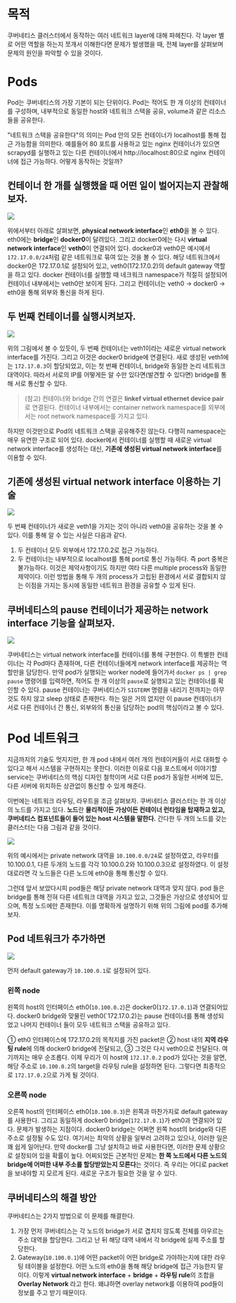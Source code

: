 # 목적

쿠버네티스 클러스터에서 동작하는 여러 네트워크 layer에 대해 파헤친다. 각 layer 별로 어떤 역할을 하는지 쪼개서 이해한다면 문제가 발생했을 때, 전체 layer를 살펴보며 문제의 원인을 파악할 수 있을 것이다.

# Pods

Pod는 쿠버네티스의 가장 기본이 되는 단위이다. Pod는 적어도 한 개 이상의 컨테이너를 구성하며, 내부적으로 동일한 host와 네트워크 스택을 공유, volume과 같은 리소스들을 공유한다.

"네트워크 스택을 공유한다"의 의미는 Pod 안의 모든 컨테이너가 localhost를 통해 접근 가능함을 의미한다. 예를들어 80 포트를 사용하고 있는 nginx 컨테이너가 있으면 scrapyd를 실행하고 있는 다른 컨테이너에서 http://localhost:80으로 nginx 컨테이너에 접근 가능하다. 어떻게 동작하는 것일까?

## 컨테이너 한 개를 실행했을 때 어떤 일이 벌어지는지 관찰해보자.

![](/images/1-pod/pod1.jpg)

위에서부터 아래로 살펴보면, **physical network interface**인 **eth0**을 볼 수 있다. eth0에는 **bridge**인 **docker0**이 달려있다. 그리고 docker0에는 다시 **virtual network interface**인 **veth0**이 연결되어 있다. docker0과 veth0은 예시에서 `172.17.0.0/24`처럼 같은 네트워크로 묶여 있는 것을 볼 수 있다. 해당 네트워크에서 docker0은 172.17.0.1로 설정되어 있고, veth0(172.17.0.2)의 default gateway 역할을 하고 있다. docker 컨테이너를 실행할 때 네크워크 namespace가 적절히 설정되어 컨테이너 내부에서는 veth0만 보이게 된다. 그리고 컨테이너는 veth0 -> docker0 -> eth0을 통해 외부와 통신을 하게 된다.

## 두 번째 컨테이너를 실행시켜보자.

![](/images/1-pod/pod2.jpg)

위의 그림에서 볼 수 있듯이, 두 번째 컨테이너는 veth1이라는 새로운 virtual network interface를 가진다. 그리고 이것은 docker0 bridge에 연결된다. 새로 생성된 veth1에는 `172.17.0.3`이 할당되었고, 이는 첫 번째 컨테이너, bridge와 동일한 논리 네트워크 대역이다. 따라서 서로의 IP를 어떻게든 알 수만 있다면(발견할 수 있다면) bridge를 통해 서로 통신할 수 있다.

> (참고) 컨테이너와 bridge 간의 연결은 **linkef virtual ethernet device pair**로 연결된다. 컨테이너 내부에서는 container network namespace를 외부에서는 root network namespace를 가지고 있다.

하지만 이것만으로 Pod의 네트워크 스택을 공유해주진 않는다. 다행히 namespace는 매우 유연한 구조로 되어 있다. docker에서 컨테이너를 실행할 때 새로운 virtual network interface를 생성하는 대신, **기존에 생성된 virtual network interface**를 이용할 수 있다.

## 기존에 생성된 virtual network interface 이용하는 기술

![](/images/1-pod/pod3.jpg)

두 번째 컨테이너가 새로운 veth1을 가지는 것이 아니라 veth0을 공유하는 것을 볼 수 있다. 이를 통해 알 수 있는 사실은 다음과 같다.
1) 두 컨테이너 모두 외부에서 172.17.0.2로 접근 가능하다.  
2) 두 컨테이너는 내부적으로 localhost를 통해 port로 통신 가능하다. 즉 port 중복은 불가능하다.
    이것은 제약사항이기도 하지만 여타 다른 multiple process와 동일한 제약이다. 이런 방법을 통해 두 개의 process가 고립된 환경에서 서로 결합되지 않는 이점을 가지는 동시에 동일한 네트워크 환경을 공유할 수 있게 된다.

## 쿠버네티스의 pause 컨테이너가 제공하는 network interface 기능을 살펴보자.

![](/images/1-pod/pod4.jpg)

쿠버네티스는 virtual network interface를 컨테이너를 통해 구현한다. 이 특별한 컨테이너는 각 Pod마다 존재하며, 다른 컨테이너들에게 network interface를 제공하는 역할만을 담당한다. 만약 pod가 실행되는 worker node에 들어가서 `docker ps | grep pause` 명령어를 입력하면, 적어도 한 개 이상의 `pause`로 실행되고 있는 컨테이너를 확인할 수 있다. pause 컨테이너는 쿠버네티스가 `SIGTERM` 명령을 내리기 전까지는 아무 것도 하지 않고 sleep 상태로 존재한다. 하는 일은 거의 없지만 이 pause 컨테이너가 서로 다른 컨테이너 간 통신, 외부와의 통신을 담당하는 pod의 핵심이라고 볼 수 있다. 

# Pod 네트워크

지금까지의 기술도 멋지지만, 한 개 pod 내에서 여러 개의 컨테이커들이 서로 대화할 수 있다고 해서 시스템을 구현하지는 못한다. 이러한 이유로 다음 포스트에서 이야기할 service는 쿠버네티스의 핵심 디자인 철학이며 서로 다른 pod가 동일한 서버에 있든, 다른 서버에 위치하든 상관없이 통신할 수 있게 해준다. 

이번에는 네트워크 라우팅, 라우트을 조금 살펴보자. 쿠버네티스 클러스터는 한 개 이상의 노드를 가지고 있다. **노드**란 **물리적이든 가상이든 컨테이너 런타임을 탑재하고 있고, 쿠버네티스 컴포넌트들이 들어 있는 host 시스템을 말한다.** 간다한 두 개의 노드를 갖는 클러스터는 다음 그림과 같을 것이다.

![](/images/1-pod/pod5.jpg)

위의 예시에서는 private network 대역을 `10.100.0.0/24`로 설정하였고, 라우터를 10.100.0.1, 다른 두개의 노드를 각각 10.100.0.2와 10.100.0.3으로 설정하였다. 이 설정대로라면 각 노드들은 다른 노드에 eth0을 통해 통신할 수 있다.

그런데 앞서 보았다시피 pod들은 해당 private network 대역과 맞지 않다. pod 들은 bridge를 통해 전혀 다른 네트워크 대역을 가지고 있고, 그것들은 가상으로 생성되어 있으며, 특정 노드에만 존재한다. 이를 명확하게 설명하기 위해 위의 그림에 pod를 추가해보자.

## Pod 네트워크가 추가하면

![](/images/1-pod/pod6.jpg)

먼저 default gateway가 `10.100.0.1`로 설정되어 있다.

### 왼쪽 node
왼쪽의 host의 인터페이스 eth0(`10.100.0.2`)은 docker0(`172.17.0.1`)과 연결되어있다. docker0 bridge와 맞물린 veth0(`172.17.0.2)는 pause 컨테이너를 통해 생성되었고 나머지 컨테이너 들이 모두 네트워크 스택을 공유하고 있다.

① eth0 인터페이스에 172.17.0.2의 목적지를 가진 packet은 ② host 내의 **지역 라우팅 rule**에 의해 docker0 bridge에 전달되고, ③ 그것은 다시 veth0으로 전달된다. 여기까지는 매우 순조롭다. 이제 우리가 이 host에 `172.17.0.2` pod가 있다는 것을 알면, 해당 주소로 `10.100.0.2`의 target을 라우팅 rule을 설정하면 된다. 그렇다면 최종적으로 `172.17.0.2`으로 가게 될 것이다.

### 오른쪽 node
오른쪽 host의 인터페이스 eth0(`10.100.0.3`)은 왼쪽과 마찬가지로 default gateway를 사용한다. 그리고 동일하게 docker0 bridge(`172.17.0.1`)가 eth0과 연결되어 있다. 문제가 발생하는 지점이다. docker0 bridge는 어쩌면 왼쪽 host의 bridge와 다른 주소로 설정될 수도 있다. 여기서는 최악의 상황을 일부러 고려하고 있으나, 이러한 일은 꽤 쉽게 일어난다. 만약 docker를 그냥 설치하고 바로 사용한다면, 이러한 문제 상황으로 설정되어 있을 확률이 높다. 어찌되었든 근본적인 문제는 **한 쪽 노드에서 다른 노드의 bridge에 어떠한 내부 주소를 할당받았는지 모른다**는 것이다. 즉 우리는 어디로 packet을 보내야할 지 모르게 된다. 새로운 구조가 필요한 것을 알 수 있다.

## 쿠버네티스의 해결 방안
쿠버네티스는 2가지 방법으로 이 문제를 해결한다. 
1. 가장 먼저 쿠버네티스는 각 노드의 bridge가 서로 겹치지 않도록 전체를 아우르는 주소 대역을 할당한다. 그리고 난 뒤 해당 대역 내에서 각 bridge에 실제 주소를 할당한다.
2. Gateway(`10.100.0.1`)에 어떤 packet이 어떤 bridge로 가야하는지에 대한 라우팅 테이블을 설정한다. 어떤 노드의 eth0을 통해 해당 bridge에 접근 가능한지 말이다. 이렇게 **virtual network interface** + **bridge** + **라우팅 rule**의 조합을 **Overlay Network** 라고 한다. 왜냐하면 overlay network를 이용하여 pod들이 정보를 주고 받기 때문이다.
